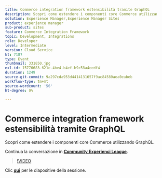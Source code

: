 ```yaml
---
title: Commerce integration framework estensibilità tramite GraphQL
description: Scopri come estendere i componenti core Commerce utilizzando GraphQL. Questa sessione è stata distribuita come parte dell’evento Contenuto Adobe Developers Live.
solution: Experience Manager,Experience Manager Sites
product: experience manager
sub-product: sites
feature: Commerce Integration Framework
topic: Development, Integrations
role: Developer
level: Intermediate
version: Cloud Service
kt: 7187
type: Event
thumbnail: 331850.jpg
exl-id: 15776683-621e-4be4-b4ef-b9c58a4eedf4
duration: 1249
source-git-commit: 9a297cda953d4414131657f9ac84580aea0eabeb
workflow-type: tm+mt
source-wordcount: '56'
ht-degree: 0%

---
```


# Commerce integration framework estensibilità tramite GraphQL

Scopri come estendere i componenti core Commerce utilizzando GraphQL.

Continua la conversazione in **[Community Experienci League](https://adobe.ly/36Yd3v6)**.

>[!VIDEO](https://video.tv.adobe.com/v/331850/?quality=12&learn=on&hidetitle=true)

Clic **[qui](/help/adobe-developers-live/assets/cif-extensibility-graphql.pdf)** per le diapositive della sessione.
